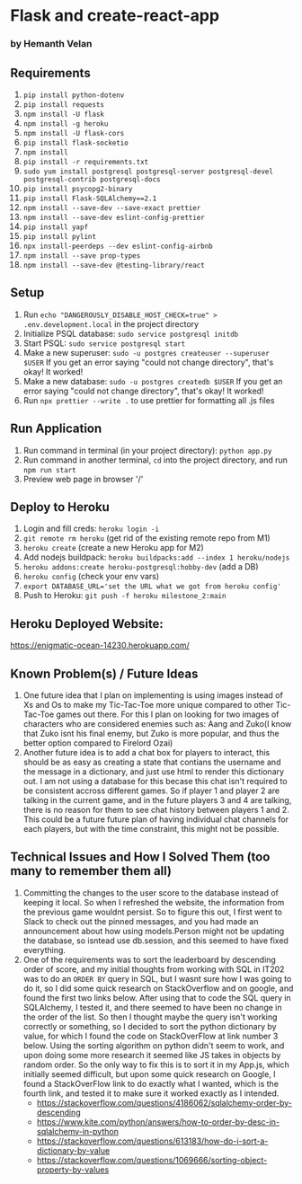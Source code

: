 # Flask and create-react-app

### by Hemanth Velan

## Requirements

1. `pip install python-dotenv`
2. `pip install requests`
3. `npm install -U flask`
4. `npm install -g heroku`
5. `npm install -U flask-cors`
6. `pip install flask-socketio`
7. `npm install`
8. `pip install -r requirements.txt`
9. `sudo yum install postgresql postgresql-server postgresql-devel postgresql-contrib postgresql-docs`
10. `pip install psycopg2-binary`
11. `pip install Flask-SQLAlchemy==2.1`
12. `npm install --save-dev --save-exact prettier`
13. `npm install --save-dev eslint-config-prettier`
14. `pip install yapf`
15. `pip install pylint`
16. `npx install-peerdeps --dev eslint-config-airbnb`
17. `npm install --save prop-types`
18. `npm install --save-dev @testing-library/react`

## Setup

1. Run `echo "DANGEROUSLY_DISABLE_HOST_CHECK=true" > .env.development.local` in the project directory
2. Initialize PSQL database: `sudo service postgresql initdb`
3. Start PSQL: `sudo service postgresql start`
4. Make a new superuser: `sudo -u postgres createuser --superuser $USER` If you get an error saying "could not change directory", that's okay! It worked!
5. Make a new database: `sudo -u postgres createdb $USER` If you get an error saying "could not change directory", that's okay! It worked!
6. Run `npx prettier --write .` to use prettier for formatting all .js files

## Run Application

1. Run command in terminal (in your project directory): `python app.py`
2. Run command in another terminal, `cd` into the project directory, and run `npm run start`
3. Preview web page in browser '/'

## Deploy to Heroku

1. Login and fill creds: `heroku login -i`
2. `git remote rm heroku` (get rid of the existing remote repo from M1)
3. `heroku create` (create a new Heroku app for M2)
4. Add nodejs buildpack: `heroku buildpacks:add --index 1 heroku/nodejs`
5. `heroku addons:create heroku-postgresql:hobby-dev` (add a DB)
6. `heroku config` (check your env vars)
7. `export DATABASE_URL='set the URL what we got from heroku config'`
8. Push to Heroku: `git push -f heroku milestone_2:main`

## Heroku Deployed Website:

https://enigmatic-ocean-14230.herokuapp.com/

## Known Problem(s) / Future Ideas

1. One future idea that I plan on implementing is using images instead of Xs and Os to make my Tic-Tac-Toe more unique compared to other Tic-Tac-Toe games out there. For this I plan on looking for two images of characters who are considered enemies such as: Aang and Zuko(I know that Zuko isnt his final enemy, but Zuko is more popular, and thus the better option compared to Firelord Ozai)
2. Another future idea is to add a chat box for players to interact, this should be as easy as creating a state that contians the username and the message in a dictionary, and just use html to render this dictionary out. I am not using a database for this becase this chat isn't required to be consistent accross different games. So if player 1 and player 2 are talking in the current game, and in the future players 3 and 4 are talking, there is no reason for them to see chat history between players 1 and 2. This could be a future future plan of having individual chat channels for each players, but with the time constraint, this might not be possible.

## Technical Issues and How I Solved Them (too many to remember them all)

1. Committing the changes to the user score to the database instead of keeping it local. So when I refreshed the website, the information from the previous game wouldnt persist. So to figure this out, I first went to Slack to check out the pinned messages, and you had made an announcement about how using models.Person might not be updating the database, so isntead use db.session, and this seemed to have fixed everything.
2. One of the requirements was to sort the leaderboard by descending order of score, and my initial thoughts from working with SQL in IT202 was to do an `ORDER BY` query in SQL, but I wasnt sure how I was going to do it, so I did some quick research on StackOverflow and on google, and found the first two links below. After using that to code the SQL query in SQLAlchemy, I tested it, and there seemed to have been no change in the order of the list. So then I thought maybe the query isn't working correctly or something, so I decided to sort the python dictionary by value, for which I found the code on StackOverFlow at link number 3 below. Using the sorting algorithm on python didn't seem to work, and upon doing some more research it seemed like JS takes in objects by random order. So the only way to fix this is to sort it in my App.js, which initially seemed difficult, but upon some quick research on Google, I found a StackOverFlow link to do exactly what I wanted, which is the fourth link, and tested it to make sure it worked exactly as I intended.
   - https://stackoverflow.com/questions/4186062/sqlalchemy-order-by-descending
   - https://www.kite.com/python/answers/how-to-order-by-desc-in-sqlalchemy-in-python
   - https://stackoverflow.com/questions/613183/how-do-i-sort-a-dictionary-by-value
   - https://stackoverflow.com/questions/1069666/sorting-object-property-by-values
